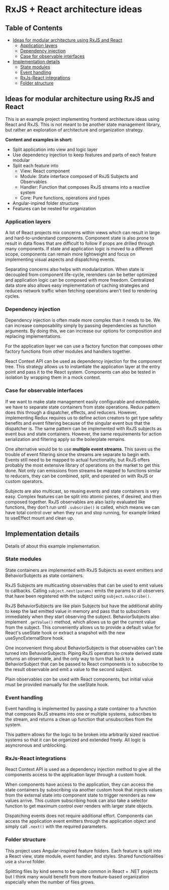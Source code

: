 # RxJS + React architecture ideas

## Table of Contents

- [Ideas for modular architecture using RxJS and React](#ideas-for-modular-architecture-using-react-and-rxJS)
  - [Application layers](#application-layers)
  - [Dependency injection](#dependency-injection)
  - [Case for observable interfaces](#case-for-observable-interfaces)
- [Implementation details](#implementation-details)
  - [State modules](#state-modules)
  - [Event handling](#event-handling)
  - [RxJs-React integrations](#rxjs-react-integrations)
  - [Folder structure](#folder-structure)

## Ideas for modular architecture using RxJS and React

This is an example project implementing frontend architecture ideas using React and RxJS. This is not meant to be another state management library, but rather an exploration of architecture and organization strategy.

**Content and examples in short:**

- Split application into view and logic layer
- Use dependency injection to keep features and parts of each feature modular
- Split each feature into
  - View: React component
  - Module: State interface composed of RxJS Subjects and Observables
  - Handler: Function that composes RxJS streams into a reactive system
  - Core: Pure functions, operations and types
- Angular-inpired folder structure
- Features can be nested for organization

### Application layers

A lot of React projects mix concerns within views which can result in large and hard-to-understand components. Component state is also prone to result in data flows that are difficult to follow if props are drilled through many components. If state and application logic is moved to a different scope, components can remain more lightweight and focus on implementing visual aspects and dispatching events.

Separating concerns also helps with modularization. When state is decoupled from component life-cycle, rerenders can be better optimized and application logic can be composed with more freedom. Centralized data store also allows easy implementation of caching strategies and reduces network traffic when fetching operations aren't tied to rendering cycles.

### Dependency injection

Dependency injection is often made more complex than it needs to be. We can increase composability simply by passing dependencies as function arguments. By doing this, we can increase our options for composition and replacing implementations.

For the application layer we can use a factory function that composes other factory functions from other modules and handlers together.

React Context API can be used as dependency injection for the component tree. This strategy allows us to instantiate the application layer at the entry point and pass it to the React system. Components can also be tested in isolation by wrapping them in a mock context.

### Case for observable interfaces

If we want to make state management easily configurable and extendable, we have to separate state containers from state operations. Redux pattern does this through a dispatcher, effects, and reducers. However, implementing Redux requires us to define action creators to get type safety benefits and event filtering because of the singular event bus that the dispatcher is. The same pattern can be implemented with RxJS subjects as event bus and state containers. However, the same requirements for action serialization and filtering apply so the boilerplate remains.

One alternative would be to use **multiple event streams**. This saves us the trouble of event filtering since the streams are separate to begin with. Events still need to be mapped to actual functionality, but RxJS offers probably the most extensive library of operations on the market to get this done. Not only can emissions from streams be mapped to functions similar to reducers, they can be combined, split, and operated on with RxJS or custom operators.

Subjects are also multicast, so reusing events and state containers is very easy. Complex features can be split into atomic pieces, if desired, and then composed together. RxJS observables are also lazily evaluated like functions, they don't run until `.subscribe()` is called, which means we can have total control over when they run and stop running, for example linked to useEffect mount and clean up.

## Implementation details

Details of about this example implementation.

### State modules

State containers are implemented with RxJS Subjects as event emitters and BehaviorSubjects as state containers.

RxJS Subjects are multicasting observables that can be used to emit values to callbacks. Calling `subject.next(params)` emits the params to all observers that have been registered with the subject using `subject.subscribe()`.

RxJS BehaviorSubjects are like plain Subjects but have the additional ability to keep the last emitted value in memory and pass that to subscribers immediately when they start observing the subject. BehaviorSubjects also implement `.getValue()` method, which allows us to get the current value from the subject. This conveniently allows us to provide a default value for React's useState hook or extract a snapshot with the new useSyncExternalStore hook.

One inconvenient thing about BehaviorSubjects is that observables can't be turned into BehaviorSubjects. Piping RxJS operators to create derived state returns an observable, and the only way to turn that back to a BehaviorSubject that can be passed to React components is to subscribe to the result observable and emit a value to the second subject.

Plain observables _can_ be used with React components, but initial value must be provided manually for the useState hook.

### Event handling

Event handling is implemented by passing a state container to a function that composes RxJS streams into one or multiple systems, subscribes to the stream, and returns a clean up function that unsubscribes from the system.

This pattern allows for the logic to be broken into arbitrarily sized reactive systems so that it can be organized and extended freely. All logic is asyncronous and unblocking.

### RxJs-React integrations

React Context API is used as a dependency injection method to give all the components access to the application layer through a custom hook.

When components have access to the application, they can access the state containers by subscribing via another custom hook that injects values from the external state into component state to trigger rerenders as new values arrive. This custom subscribing hook can also take a selector function to get maximum control over renders with larger state objects.

Dispatching events does not require additional effort. Components can access the application event emitters through the application object and simply call `.next()` with the required parameters.

### Folder structure

This project uses Angular-inspired feature folders. Each feature is split into a React view, state module, event handler, and styles. Shared functionalities use a `shared` folder.

Splitting files by kind seems to be quite common in React + .NET projects but I think many would benefit from more feature-based organization especially when the number of files grows.
